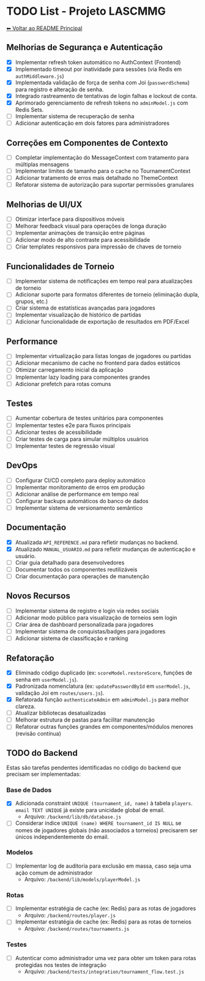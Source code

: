 # TODO List - Projeto LASCMMG

[⬅ Voltar ao README Principal](../README.md)

## Melhorias de Segurança e Autenticação
- [x] Implementar refresh token automático no AuthContext (Frontend)
- [x] Implementado timeout por inatividade para sessões (via Redis em `authMiddleware.js`)
- [x] Implementada validação de força de senha com Joi (`passwordSchema`) para registro e alteração de senha.
- [x] Integrado rastreamento de tentativas de login falhas e lockout de conta.
- [x] Aprimorado gerenciamento de refresh tokens no `adminModel.js` com Redis Sets.
- [ ] Implementar sistema de recuperação de senha
- [ ] Adicionar autenticação em dois fatores para administradores

## Correções em Componentes de Contexto
- [ ] Completar implementação do MessageContext com tratamento para múltiplas mensagens
- [ ] Implementar limites de tamanho para o cache no TournamentContext
- [ ] Adicionar tratamento de erros mais detalhado no ThemeContext
- [ ] Refatorar sistema de autorização para suportar permissões granulares

## Melhorias de UI/UX
- [ ] Otimizar interface para dispositivos móveis
- [ ] Melhorar feedback visual para operações de longa duração
- [ ] Implementar animações de transição entre páginas
- [ ] Adicionar modo de alto contraste para acessibilidade
- [ ] Criar templates responsivos para impressão de chaves de torneio

## Funcionalidades de Torneio
- [ ] Implementar sistema de notificações em tempo real para atualizações de torneio
- [ ] Adicionar suporte para formatos diferentes de torneio (eliminação dupla, grupos, etc.)
- [ ] Criar sistema de estatísticas avançadas para jogadores
- [ ] Implementar visualização de histórico de partidas
- [ ] Adicionar funcionalidade de exportação de resultados em PDF/Excel

## Performance
- [ ] Implementar virtualização para listas longas de jogadores ou partidas
- [ ] Adicionar mecanismo de cache no frontend para dados estáticos
- [ ] Otimizar carregamento inicial da aplicação
- [ ] Implementar lazy loading para componentes grandes
- [ ] Adicionar prefetch para rotas comuns

## Testes
- [ ] Aumentar cobertura de testes unitários para componentes
- [ ] Implementar testes e2e para fluxos principais
- [ ] Adicionar testes de acessibilidade
- [ ] Criar testes de carga para simular múltiplos usuários
- [ ] Implementar testes de regressão visual

## DevOps
- [ ] Configurar CI/CD completo para deploy automático
- [ ] Implementar monitoramento de erros em produção
- [ ] Adicionar análise de performance em tempo real
- [ ] Configurar backups automáticos do banco de dados
- [ ] Implementar sistema de versionamento semântico

## Documentação
- [x] Atualizada `API_REFERENCE.md` para refletir mudanças no backend.
- [x] Atualizado `MANUAL_USUARIO.md` para refletir mudanças de autenticação e usuário.
- [ ] Criar guia detalhado para desenvolvedores
- [ ] Documentar todos os componentes reutilizáveis
- [ ] Criar documentação para operações de manutenção

## Novos Recursos
- [ ] Implementar sistema de registro e login via redes sociais
- [ ] Adicionar modo público para visualização de torneios sem login
- [ ] Criar área de dashboard personalizada para jogadores
- [ ] Implementar sistema de conquistas/badges para jogadores
- [ ] Adicionar sistema de classificação e ranking

## Refatoração
- [x] Eliminado código duplicado (ex: `scoreModel.restoreScore`, funções de senha em `userModel.js`).
- [x] Padronizada nomenclatura (ex: `updatePasswordById` em `userModel.js`, validação Joi em `routes/users.js`).
- [x] Refatorada função `authenticateAdmin` em `adminModel.js` para melhor clareza.
- [ ] Atualizar bibliotecas desatualizadas
- [ ] Melhorar estrutura de pastas para facilitar manutenção
- [ ] Refatorar outras funções grandes em componentes/módulos menores (revisão contínua)

## TODO do Backend
Estas são tarefas pendentes identificadas no código do backend que precisam ser implementadas:

### Base de Dados
- [x] Adicionada constraint `UNIQUE (tournament_id, name)` à tabela `players`. `email TEXT UNIQUE` já existe para unicidade global de email.
  - Arquivo: `/backend/lib/db/database.js`
- [ ] Considerar índice `UNIQUE (name) WHERE tournament_id IS NULL` se nomes de jogadores globais (não associados a torneios) precisarem ser únicos independentemente do email.

### Modelos
- [ ] Implementar log de auditoria para exclusão em massa, caso seja uma ação comum de administrador
  - Arquivo: `/backend/lib/models/playerModel.js`

### Rotas
- [ ] Implementar estratégia de cache (ex: Redis) para as rotas de jogadores
  - Arquivo: `/backend/routes/player.js`
- [ ] Implementar estratégia de cache (ex: Redis) para as rotas de torneios
  - Arquivo: `/backend/routes/tournaments.js`

### Testes
- [ ] Autenticar como administrador uma vez para obter um token para rotas protegidas nos testes de integração
  - Arquivo: `/backend/tests/integration/tournament_flow.test.js`

